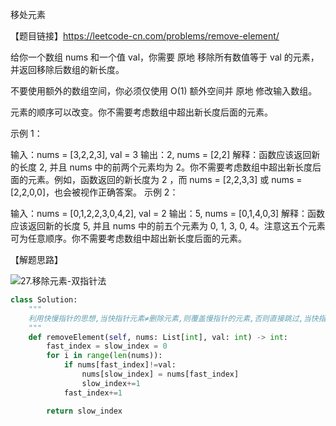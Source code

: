 移处元素

【题目链接】https://leetcode-cn.com/problems/remove-element/

给你一个数组 nums 和一个值 val，你需要 原地 移除所有数值等于 val 的元素，并返回移除后数组的新长度。

不要使用额外的数组空间，你必须仅使用 O(1) 额外空间并 原地 修改输入数组。

元素的顺序可以改变。你不需要考虑数组中超出新长度后面的元素。

示例 1：

输入：nums = [3,2,2,3], val = 3
输出：2, nums = [2,2]
解释：函数应该返回新的长度 2, 并且 nums 中的前两个元素均为 2。你不需要考虑数组中超出新长度后面的元素。例如，函数返回的新长度为 2 ，而 nums = [2,2,3,3] 或 nums = [2,2,0,0]，也会被视作正确答案。
示例 2：

输入：nums = [0,1,2,2,3,0,4,2], val = 2
输出：5, nums = [0,1,4,0,3]
解释：函数应该返回新的长度 5, 并且 nums 中的前五个元素为 0, 1, 3, 0, 4。注意这五个元素可为任意顺序。你不需要考虑数组中超出新长度后面的元素。

【解题思路】

![27.移除元素-双指针法](https://tva1.sinaimg.cn/large/008eGmZEly1gntrds6r59g30du09mnpd.gif)



```python
class Solution:
    """
    利用快慢指针的思想,当快指针元素≠删除元素,则覆盖慢指针的元素,否则直接跳过,当快指针遍历完一遍数组,慢指针的索引值就是删除特点元素的长度
    """
    def removeElement(self, nums: List[int], val: int) -> int:
        fast_index = slow_index = 0
        for i in range(len(nums)):
            if nums[fast_index]!=val:
                nums[slow_index] = nums[fast_index]
                slow_index+=1
            fast_index+=1

        return slow_index

        
```

